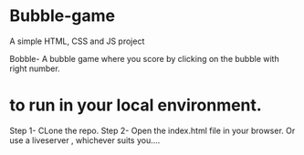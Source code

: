 # Bubble-game  

A simple HTML, CSS and JS project 

Bobble- A bubble game where you score by clicking on the bubble with right number.

# to run in your local environment.

Step 1- CLone the repo.
Step 2- Open the index.html file in your browser.
        Or use a liveserver , whichever suits you....
